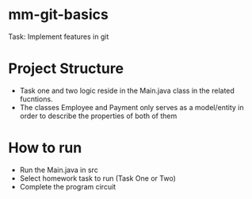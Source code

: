 # mm-git-basics
Task: Implement features in git

# Project Structure
- Task one and two logic reside in the Main.java class in the related fucntions. 
- The classes Employee and Payment only serves as a model/entity in order to describe the properties of both of them

# How to run
- Run the Main.java in src
- Select homework task to run (Task One or Two)
- Complete the program circuit